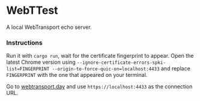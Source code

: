 # WebTTest

A local WebTransport echo server.

### Instructions

Run it with `cargo run`, wait for the certificate fingerprint to appear. Open the latest Chrome version using `--ignore-certificate-errors-spki-list=FINGERPRINT --origin-to-force-quic-on=localhost:4433` and replace `FINGERPRINT` with the one that appeared on your terminal.

Go to [webtransport.day](https://webtransport.day) and use `https://localhost:4433` as the connection URL.
